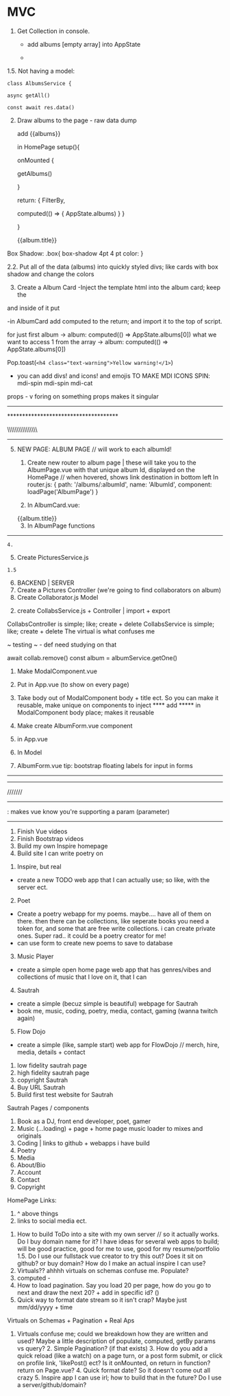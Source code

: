 # MVC

1. Get Collection in console. 

	- add albums [empty array] into AppState

	-
1.5. Not having a model:	

	class AlbumsService {

	async getAll()

	const await res.data()

	

2. Draw albums to the page - raw data dump	

	add {{albums}}
	
    
	in HomePage 
    setup(){

	onMounted {

	getAlbums()

	}

	return: {
        FilterBy,

	computed(() => {
        AppState.albums)
    }
	}

    }
    
    <div v-for="a in albums" class="col-12 col-md-3">
    <img :src="a.coverImg" class="img-fluid">
    <div>{{album.title}}</div>


    <style>
        .card-img{

        }
        </style>

Box Shadow:
.box{
    box-shadow 4pt 4 pt color:
}

2.2. Put all of the data (albums) into quickly styled divs; like cards with box shadow and change the colors


3. Create a Album Card
-Inject the template html into the album card; keep the 
<div v-for="a in albums" class="col-12 col-md-3">
and inside of it put <AlbumCard album = "a"/>

-in AlbumCard
add computed to the return; and import it to the top of script.

for just first album ->  album: computed(() => AppState.albums[0])
what we want to access 1 from the array ->   album: computed(() => AppState.albums[0])

<script>
    export default
props:{
    album: {type: Object, required: true}
}



\\\\\\\\\\\\\
HomePage

<buttons for navigation>
    <buttons @click="filterBy= 'tropical'">
        <buttons>
styling around: <AlbumCard album = "a"/>


    setup(){
    const filterBy = ref('')
	onMounted {
	getAlbums()

	}
	return: {
        FilterBy,
    albums: computed(() => {
        if(filterBy.value == ''){
            return AppState.albums
        } else {
            return AppState.albums.filter(a => a.category == filterBy.value)
        }
    })
	computed(() => {
        AppState.albums)
    }
	}

\\\\\\\\\\\\\\\\\\\\\\\\\\\\\\\\\\\\

4. <!--SECTION OMG HOW TO CHANGE PAGES VS LINK + FILTER-->-->

<button @click="filterBy="animals" class="btn btn-success selectable">Animals 🐇</button>

<!--NOTE - Vue homepage-->
<SCRIPT>
export default{
setup(){
    const filterBy = ref('')
    async function getAlbums(){
        try{
            await albumsService.getAll()
        } catch (error){
            Pop.error(error)
            logger.error(error)
        }
    }
	onMounted ((){
	getAlbums()
    })
	return: {
        filterBy,
    albums: computed(() => {
        if(filterBy.value == ''){
            return AppState.albums
        } else {
            return AppState.albums.filter(a => a.category == filterBy.value)
        }
    })	
}
}
</SCRIPT>

Pop.toast(`<h4 class="text-warning">Yellow warning!</1>`)
- you can add divs! and icons! and emojis
TO MAKE MDI ICONS SPIN: mdi-spin
mdi-spin
mdi-cat


props - v foring on something
props makes it singular

*************************************
<!--SECTION How to Draw the Component to Page:-->
<div v-for="a in albums" class="col-12 col-md-3">
<AlbumCard :album="a">
*************************************

\\\\\\\\\\\\\\\\\\\\\\\\\\\\\\\\


*************************************
<!--SECTION How to link to other Pages:-->
5. NEW PAGE: ALBUM PAGE // will work to each albumId!
    1. Create new router to album page | these will take you to the AlbumPage.vue with that unique album Id, displayed on the HomePage // when hovered, shows link destination in bottom left
    In router.js:
    {
        path: '/albums/:albumId',
        name: 'AlbumId',
        component: loadPage('AlbumPage')
    }

    2. In AlbumCard.vue:
    <router-link :to="{name: 'Album', params:{albumId: album.id}}">
    <div class="card col-12 col-md-3 elevation-2 bg-dark px-3 selectable">
    <div>{{album.title}}</div>
    <img :src="">
    <i class="mdi mdi-heart-outline mdi-spin"></i>
    </div>
    </router-link>

    3. In AlbumPage functions 


<script>
    export default{
        setup(){
        const route = useRoute()
            async function getAlbumById(){
                try {
                    await albumsService.getAlbumById(route.params.albumId)
                }catch ("oh no!, error)
                 logger.error(error)
                }
            }
            onMounted(){
                getAlbumById()
            }
        }
</script>

*************************************

    4.
<script>
class AlbumsService{
async getAll(){

}

async getAlbumById(){
    const res = await api.get(albumById) // this isn't complete
}


}
</script>

5. Create PicturesService.js
<script>
    class PicturesService{
        getPicturesByAlbumId(){
            const res = await api.get('api/alums/' + albumId + '/pictures')
            // const res = await api.get('api/alums/' + `${albumId}/pictures')
            logger.log('[get pictures by album id]', res.data)
        }
    }
    export const picturesService = new PicturesService()
</script>

    1.5
<script>
    async function getPicturesByAlbumId(){
        try{
            await pcituresService.getPicturesByAlbumId()
        }
    }
    + add function to onMounted
    + now they are drawing to the console. go back to backend now.
</script>


6. BACKEND | SERVER
1. Create a Pictures Controller (we're going to find collaborators on album)
2. Create Collaborator.js Model
<script>

    export const CollaboratorSchema = new Schema({
        albumId: {type: Schema.Types.ObjectId, required: true, ref: 'Album'},
        accountId: { type: Schema.Types.ObjectId, required: true, ref:'Account'}
    }, {timestamps})
    Collaborators.virtual('album', {
        localFiel: 'albumId',
        ref: 'Album',
        foreignField: '_id',
        justOne: true
    })

    CollaboratorsSchema.virtual('account({
        locla
    })
</script>

2. create CollabsService.js + Controller | import + export
<script>
<!--this is the CollabsController-->
    export class CollabsController extents BaseController{
        constructor(){
            super('api/collaborators')
            this.router
            .use(Auth)
            .post('', this.create)
        }
        async create(req, res, next){
            try{
                req.body.accountId = req.userInfo.id
                let collab = await collabsService.create(req.body)
            }catch{
                (error)
            }
        }
    }
3. Add to DbContext
Collabs = mongoose.model('Collaborators', CollaboratorSchema)

    <!--this is the CollabsService-->
async 

</script>

CollabsController is simple; like; create + delete
CollabsService is simple; like; create + delete
The virtual is what confuses me



~ testing ~ - def need studying on that

<!--NOTE - ON REMOVE | Update AppState-->
await collab.remove()
const album = albumService.getOne()


<!--NOTE - ON REUSABLE MODAL-->
1. Make ModalComponent.vue
2. Put <ModalComponent /> in App.vue (to show on every page)
3. Take body out of ModalComponent body + title ect. So you can make it reusable, make unique on components to inject
**** add <slot></slot> ***** in ModalComponent body place; makes it reusable
4. Make create AlbumForm.vue component
5. <ModalComponent > 
    <slot></slot>
    <ModalComponent /> in App.vue
6. In Model
<slot name="header"></slot>
<slot name=""></slot>


7. AlbumForm.vue
tip: bootstrap floating labels for input in forms

****************
<template>
<div ="modal-header" id=""> put all modal body stuff here; top most line
<h1> Title Here </h1>
<button> close
</div>

<form @submit.prevent="createAlbum()">  - the <form> - modal-body goes inside of form to make it all a form
<div class="modal-body">
~ <form div and inputs ect here ~>
<div class="form-floating">
<import v-model="editable.coverImg">
</div>
<div class="form-floating">
<input v-model="editable.title">
</div>

<div class="modal-footer">
submit + cancel buttons
<div>

</form>
</template>

<script>
import ref from 
export default {
    setup(){
        const editable = ref({})
        return {
            editable,
            async createAlbum(){
                try {
                    logger.log(editable.value)
                } catch {

                }
            }
        }
    }
}
</script>


****************


///////

*************************************
<!--SECTION Parameters:-->
: makes vue know you're supporting a param (parameter)
***********************************

<script>
</script>



<!--TODO - Study / Homework-->

1. Finish Vue videos
2. Finish Bootstrap videos
3. Build my own Inspire homepage
4. Build site I can write poetry on



<!--TODO - Web Apps to Make-->
1. Inspire, but real
- create a new TODO web app that I can actually use; so like, with the server ect.
2. Poet 
- Create a poetry webapp for my poems. maybe.... have all of them on there. then there can be collections, like seperate books you need a token for, and some that are free write collections. i can create private ones. Super rad.. it could be a poetry creator for me!
- can use form to create new poems to save to database
3. Music Player
- create a simple open home page web app that has genres/vibes and collections of music that I love on it, that I can 
4. Sautrah
- create a simple (becuz simple is beautiful) webpage for Sautrah
- book me, music, coding, poetry, media, contact, gaming (wanna twitch again)
5. Flow Dojo
- create a simple (like, sample start) web app for FlowDojo // merch, hire, media, details + contact


<!--TODO - Sautrah / Business-->
1. low fidelity sautrah page
2. high fidelity sautrah page
3. copyright Sautrah
4. Buy URL Sautrah
5. Build first test website for Sautrah


<!--SECTION - -->
Sautrah Pages / components
1. Book as a DJ, front end developer, poet, gamer
2. Music (...loading) + page + home page music loader to mixes and originals
3. Coding | links to github + webapps i have build
4. Poetry
5. Media
6. About/Bio
7. Account
8. Contact
9. Copyright

HomePage Links:
1. ^ above things
2. links to social media ect.









<!--SECTION - Questions -->
1. How to build ToDo into a site with my own server // so it actually works. Do I buy domain name for it? I have ideas for several web apps to build; will be good practice, good for me to use, good for my resume/portfolio
    1.5. Do I use our fullstack vue creator to try this out? Does it sit on github? or buy domain? How do I make an actual inspire I can use?
2. Virtuals?? ahhhh virtuals on schemas confuse me. Populate?
3. computed  - 
4. How to load pagination. Say you load 20 per page, how do you go to next and draw the next 20? + add in specific id? ()
5. Quick way to format date stream so it isn't crap? Maybe just mm/dd/yyyy + time

<!--SECTION - Tudor request 12/13/2022 -->
Virtuals on Schemas + Pagination + Real Aps
1. Virtuals confuse me; could we breakdown how they are written and used? Maybe a little description of populate, computed, getBy params vs query? 2. Simple Pagination? (if that exists) 3. How do you add a quick reload (like a watch) on a page turn, or a post form submit, or click on profile link, 'likePost() ect? Is it onMounted, on return in function? return on Page.vue? 4. Quick format date? So it doesn't come out all crazy 5. Inspire app I can use irl; how to build that in the future? Do I use a server/github/domain?